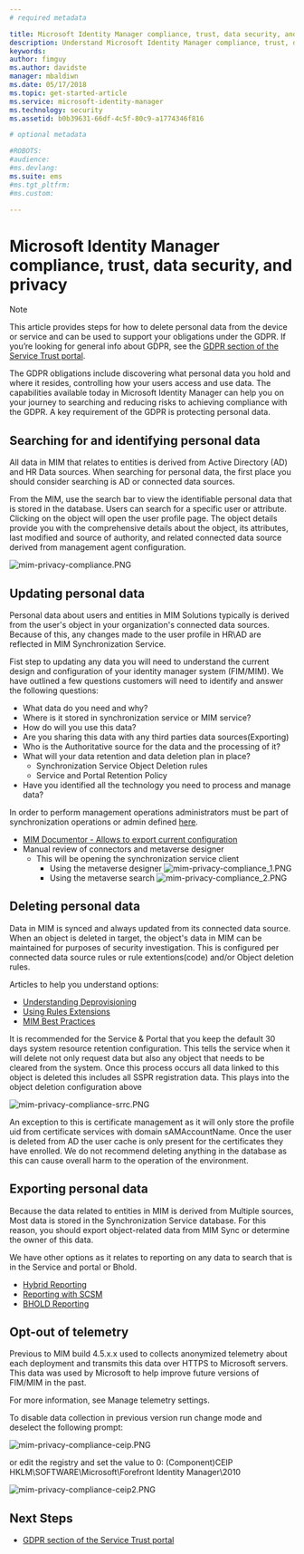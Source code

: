 ```yaml
---
# required metadata

title: Microsoft Identity Manager compliance, trust, data security, and privacy | Microsoft Docs
description: Understand Microsoft Identity Manager compliance, trust, data security, and privacy
keywords:
author: fimguy
ms.author: davidste
manager: mbaldiwn
ms.date: 05/17/2018
ms.topic: get-started-article
ms.service: microsoft-identity-manager
ms.technology: security
ms.assetid: b0b39631-66df-4c5f-80c9-a1774346f816

# optional metadata

#ROBOTS:
#audience:
#ms.devlang:
ms.suite: ems
#ms.tgt_pltfrm:
#ms.custom:

---
```

# Microsoft Identity Manager compliance, trust, data security, and privacy

>[!Note] 
> This article provides steps for how to delete personal data from the device or service and can be used to support your obligations under the GDPR. If you’re looking for general info about GDPR, see the [GDPR section of the Service Trust portal](https://servicetrust.microsoft.com/ViewPage/GDPRGetStarted).

The GDPR obligations include discovering what personal data you hold and where it resides, controlling how your users access and use data. The capabilities available today in Microsoft Identity Manager can help you on your journey to searching and reducing risks to achieving compliance with the GDPR. A key requirement of the GDPR is protecting personal data.

## Searching for and identifying personal data
All data in MIM that relates to entities is derived from Active Directory (AD) and HR Data sources. When searching for personal data, the first place you should consider searching is AD or connected data sources.

From the MIM, use the search bar to view the identifiable personal data that is stored in the database. Users can search for a specific user or attribute. Clicking on the object will open the user profile page. The object details provide you with the comprehensive details about the object, its attributes, last modified and source of authority, and related connected data source derived from management agent configuration.

![mim-privacy-compliance.PNG](media/mim-privacy-compliance/mim-privacy-compliance.PNG)


## Updating personal data
Personal data about users and entities in MIM Solutions typically is derived from the user's object in your organization's connected data sources. Because of this, any changes made to the user profile in HR\AD are reflected in MIM Synchronization Service.

Fist step to updating any data you will need to understand the current design and configuration of your identity manager system (FIM/MIM). We have outlined a few questions customers will need to identify and answer the following questions: 

- What data do you need and why?
- Where is it stored in synchronization service or MIM service?
- How do will you use this data?
- Are you sharing this data with any third parties data sources(Exporting)
- Who is the Authoritative source for the data and the processing of it?
- What will your data retention and data deletion plan in place?
    - Synchronization Service Object Deletion rules
    - Service and Portal Retention Policy
- Have you identified all the technology you need to process and manage data?

In order to perform management operations administrators must be part of synchronization operations or admin defined [here](https://docs.microsoft.com/en-us/previous-versions/mim/jj590183(v%3dws.10)).
- [MIM Documentor - Allows to export current configuration](https://github.com/Microsoft/MIMConfigDocumenter)
- Manual review of connectors and metaverse designer
    - This will be opening the synchronization service client
        - Using the metaverse designer
![mim-privacy-compliance_1.PNG](media/mim-privacy-compliance/mim-privacy-compliance_1.PNG)
        - Using the metaverse search
![mim-privacy-compliance_2.PNG](media/mim-privacy-compliance/mim-privacy-compliance_2.PNG)


## Deleting personal data
Data in MIM is synced and always updated from its connected data source. When an object is deleted in target, the object's data in MIM can be maintained for purposes of security investigation. This is configured per connected data source rules or rule extentions(code) and/or Object deletion rules.

Articles to help you understand options: 

- [Understanding Deprovisioning](https://social.technet.microsoft.com/wiki/contents/articles/1270.understanding-deprovisioning-in-fim.aspx)
- [Using Rules Extensions](https://msdn.microsoft.com/en-us/library/windows/desktop/ms698810(v=vs.100).aspx)
- [MIM Best Practices](https://docs.microsoft.com/en-us/microsoft-identity-manager/mim-best-practices)

It is recommended for the Service & Portal that you keep the default 30 days system resource retention configuration. This tells the service when it will delete not only request data but also any object that needs to be cleared from the system. Once this process occurs all data linked to this object is deleted this includes all SSPR registration data. This plays into the object deletion configuration above

![mim-privacy-compliance-srrc.PNG](media/mim-privacy-compliance/mim-privacy-compliance-srrc.PNG)

An exception to this is certificate management as it will only store the profile uid from certificate services with domain sAMAccountName. Once the user is deleted from AD the user cache is only present for the certificates they have enrolled. We do not recommend deleting anything in the database as this can cause overall harm to the operation of the environment.

## Exporting personal data
Because the data related to entities in MIM is derived from Multiple sources, Most data is stored in the Synchronization Service database. For this reason, you should export object-related data from MIM Sync or determine the owner of this data.

We have other options as it relates to reporting on any data to search that is in the Service and portal or Bhold.

- [Hybrid Reporting](https://docs.microsoft.com/en-us/microsoft-identity-manager/identity-manager-hybrid-reporting-azure)
- [Reporting with SCSM](https://docs.microsoft.com/en-us/previous-versions/mim/jj133853%28v%3dws.10%29)
- [BHOLD Reporting](https://docs.microsoft.com/en-us/microsoft-identity-manager/bhold/bhold-concepts-guide#reporting)

## Opt-out of telemetry
Previous to MIM build 4.5.x.x used to collects anonymized telemetry about each deployment and transmits this data over HTTPS to Microsoft servers. This data was used by Microsoft to help improve future versions of FIM/MIM in the past.

For more information, see Manage telemetry settings.

To disable data collection in previous version run change mode and deselect the following prompt:

![mim-privacy-compliance-ceip.PNG](media/mim-privacy-compliance/mim-privacy-compliance-ceip.PNG)

or edit the registry and set the value to 0: (Component)CEIP
HKLM\SOFTWARE\Microsoft\Forefront Identity Manager\2010

![mim-privacy-compliance-ceip2.PNG](media/mim-privacy-compliance/mim-privacy-compliance-ceip2.PNG)

## Next Steps 

- [GDPR section of the Service Trust portal](https://servicetrust.microsoft.com/ViewPage/GDPRGetStarted)
